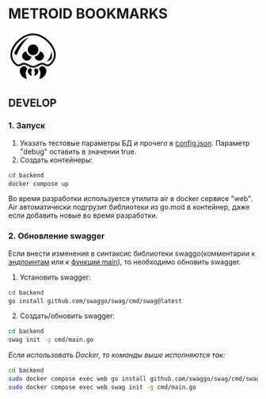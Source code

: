 # METROID BOOKMARKS

<img alt="text" height="100" src="repository_files/metroid-svgrepo-com.svg" width="100"/>

## DEVELOP

### 1. Запуск

1. Указать тестовые параметры БД и прочего в [config.json](backend/etc/config/config.json). Параметр "debug"
   оставить в значении true.
2. Создать контейнеры:

```bash
cd backend
docker compose up
```

Во время разработки используется утилита air в docker сервисе "web".  
Air автоматически подгрузит библиотеки из go.mod в контейнер, даже если добавить новые во время разработки.

### 2. Обновление swagger

Если внести изменения в синтаксис библиотеки swaggo(комментарии к [эндпоинтам](backend/pkg/handler/auth.go#L12) или
к [функции main](backend/cmd/main.go#L19)), то необходимо
обновить swagger.

1. Установить swagger:

```bash
cd backend
go install github.com/swaggo/swag/cmd/swag@latest
```

2. Создать/обновить swagger:

```bash
cd backend
swag init -g cmd/main.go
```

_Если использовать Docker, то команды выше исполняются так:_
```bash
cd backend
sudo docker compose exec web go install github.com/swaggo/swag/cmd/swag@latest
sudo docker compose exec web swag init -g cmd/main.go
```